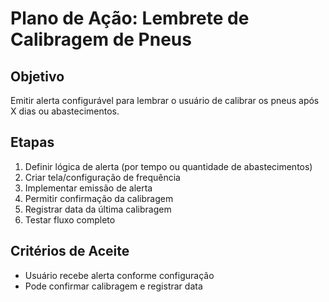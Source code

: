 # Plano de Ação: Lembrete de Calibragem de Pneus

## Objetivo
Emitir alerta configurável para lembrar o usuário de calibrar os pneus após X dias ou abastecimentos.

## Etapas
1. Definir lógica de alerta (por tempo ou quantidade de abastecimentos)
2. Criar tela/configuração de frequência
3. Implementar emissão de alerta
4. Permitir confirmação da calibragem
5. Registrar data da última calibragem
6. Testar fluxo completo

## Critérios de Aceite
- Usuário recebe alerta conforme configuração
- Pode confirmar calibragem e registrar data
